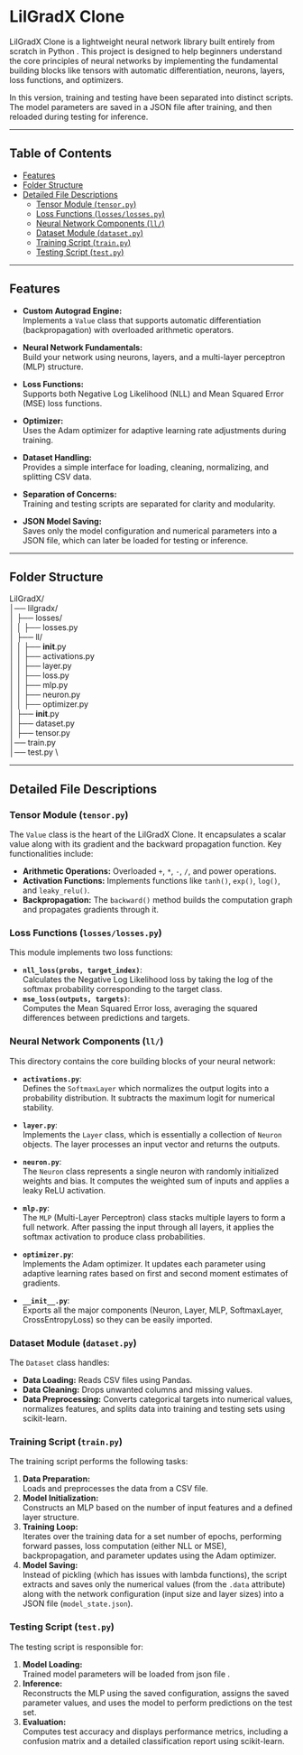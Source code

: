 # LilGradX Clone

LilGradX Clone is a lightweight neural network library built entirely from scratch in Python . This project is designed to help beginners understand the core principles of neural networks by implementing the fundamental building blocks like tensors with automatic differentiation, neurons, layers, loss functions, and optimizers.

In this version, training and testing have been separated into distinct scripts. The model parameters are saved in a JSON file after training, and then reloaded during testing for inference.

---

## Table of Contents

- [Features](#features)
- [Folder Structure](#folder-structure)
- [Detailed File Descriptions](#detailed-file-descriptions)
  - [Tensor Module (`tensor.py`)](#tensor-module-tensorpy)
  - [Loss Functions (`losses/losses.py`)](#loss-functions-losseslossespy)
  - [Neural Network Components (`ll/`)](#neural-network-components-ll)
  - [Dataset Module (`dataset.py`)](#dataset-module-datasetpy)
  - [Training Script (`train.py`)](#training-script-trainpy)
  - [Testing Script (`test.py`)](#testing-script-testpy)


---

## Features

- **Custom Autograd Engine:**  
  Implements a `Value` class that supports automatic differentiation (backpropagation) with overloaded arithmetic operators.
  
- **Neural Network Fundamentals:**  
  Build your network using neurons, layers, and a multi-layer perceptron (MLP) structure.
  
- **Loss Functions:**  
  Supports both Negative Log Likelihood (NLL) and Mean Squared Error (MSE) loss functions.
  
- **Optimizer:**  
  Uses the Adam optimizer for adaptive learning rate adjustments during training.
  
- **Dataset Handling:**  
  Provides a simple interface for loading, cleaning, normalizing, and splitting CSV data.
  
- **Separation of Concerns:**  
  Training and testing scripts are separated for clarity and modularity.
  
- **JSON Model Saving:**  
  Saves only the model configuration and numerical parameters  into a JSON file, which can later be loaded for testing or inference.

---

## Folder Structure
LilGradX/ \
│── lilgradx/ \
│   ├── losses/ \
│   │   ├── losses.py \
│   ├── ll/ \
│   │   ├── __init__.py \
│   │   ├── activations.py \
│   │   ├── layer.py \
│   │   ├── loss.py \
│   │   ├── mlp.py \
│   │   ├── neuron.py \
│   │   ├── optimizer.py \
│   ├── __init__.py \
│   ├── dataset.py \
│   ├── tensor.py \
│── train.py \
│── test.py \

---

## Detailed File Descriptions

### Tensor Module (`tensor.py`)

The `Value` class is the heart of the LilGradX Clone. It encapsulates a scalar value along with its gradient and the backward propagation function. Key functionalities include:
- **Arithmetic Operations:** Overloaded `+`, `*`, `-`, `/`, and power operations.
- **Activation Functions:** Implements functions like `tanh()`, `exp()`, `log()`, and `leaky_relu()`.
- **Backpropagation:** The `backward()` method builds the computation graph and propagates gradients through it.

### Loss Functions (`losses/losses.py`)

This module implements two loss functions:
- **`nll_loss(probs, target_index)`**:  
  Calculates the Negative Log Likelihood loss by taking the log of the softmax probability corresponding to the target class.
- **`mse_loss(outputs, targets)`**:  
  Computes the Mean Squared Error loss, averaging the squared differences between predictions and targets.

### Neural Network Components (`ll/`)

This directory contains the core building blocks of your neural network:

- **`activations.py`**:  
  Defines the `SoftmaxLayer` which normalizes the output logits into a probability distribution. It subtracts the maximum logit for numerical stability.
  
- **`layer.py`**:  
  Implements the `Layer` class, which is essentially a collection of `Neuron` objects. The layer processes an input vector and returns the outputs.
  
- **`neuron.py`**:  
  The `Neuron` class represents a single neuron with randomly initialized weights and bias. It computes the weighted sum of inputs and applies a leaky ReLU activation.
  
- **`mlp.py`**:  
  The `MLP` (Multi-Layer Perceptron) class stacks multiple layers to form a full network. After passing the input through all layers, it applies the softmax activation to produce class probabilities.
  
- **`optimizer.py`**:  
  Implements the Adam optimizer. It updates each parameter using adaptive learning rates based on first and second moment estimates of gradients.
  
- **`__init__.py`**:  
  Exports all the major components (Neuron, Layer, MLP, SoftmaxLayer, CrossEntropyLoss) so they can be easily imported.

### Dataset Module (`dataset.py`)

The `Dataset` class handles:
- **Data Loading:** Reads CSV files using Pandas.
- **Data Cleaning:** Drops unwanted columns and missing values.
- **Data Preprocessing:** Converts categorical targets into numerical values, normalizes features, and splits data into training and testing sets using scikit-learn.

### Training Script (`train.py`)

The training script performs the following tasks:
1. **Data Preparation:**  
   Loads and preprocesses the data from a CSV file.
2. **Model Initialization:**  
   Constructs an MLP based on the number of input features and a defined layer structure.
3. **Training Loop:**  
   Iterates over the training data for a set number of epochs, performing forward passes, loss computation (either NLL or MSE), backpropagation, and parameter updates using the Adam optimizer.
4. **Model Saving:**  
   Instead of pickling (which has issues with lambda functions), the script extracts and saves only the numerical values (from the `.data` attribute) along with the network configuration (input size and layer sizes) into a JSON file (`model_state.json`).

### Testing Script (`test.py`)

The testing script is responsible for:
1. **Model Loading:**  
   Trained model parameters will be loaded from json file .
2. **Inference:**  
   Reconstructs the MLP using the saved configuration, assigns the saved parameter values, and uses the model to perform predictions on the test set.
3. **Evaluation:**  
   Computes test accuracy and displays performance metrics, including a confusion matrix and a detailed classification report using scikit-learn.

